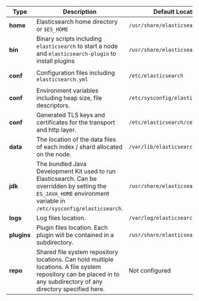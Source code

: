| Type        | Description                                                                                                                                                          | Default Location                   | Setting                                                                                                                                                                     |
| ----------- | -------------------------------------------------------------------------------------------------------------------------------------------------------------------- | ---------------------------------- | --------------------------------------------------------------------------------------------------------------------------------------------------------------------------- |
| **home**    | Elasticsearch home directory or `$ES_HOME`                                                                                                                           | `/usr/share/elasticsearch`         |                                                                                                                                                                             |
| **bin**     | Binary scripts including `elasticsearch` to start a node and `elasticsearch-plugin` to install plugins                                                               | `/usr/share/elasticsearch/bin`     |                                                                                                                                                                             |
| **conf**    | Configuration files including `elasticsearch.yml`                                                                                                                    | `/etc/elasticsearch`               | `<a class="xref" href="https://www.elastic.co/guide/en/elasticsearch/reference/current/settings.html#config-files-location" title="Config files location">ES_PATH_CONF</a>` |
| **conf**    | Environment variables including heap size, file descriptors.                                                                                                         | `/etc/sysconfig/elasticsearch`     |                                                                                                                                                                             |
| **conf**    | Generated TLS keys and certificates for the transport and http layer.                                                                                                | `/etc/elasticsearch/certs`         |                                                                                                                                                                             |
| **data**    | The location of the data files of each index / shard allocated on the node.                                                                                          | `/var/lib/elasticsearch`           | `path.data`                                                                                                                                                                 |
| **jdk**     | The bundled Java Development Kit used to run Elasticsearch. Can be overridden by setting the `ES_JAVA_HOME` environment variable in `/etc/sysconfig/elasticsearch`.  | `/usr/share/elasticsearch/jdk`     |                                                                                                                                                                             |
| **logs**    | Log files location.                                                                                                                                                  | `/var/log/elasticsearch`           | `path.logs`                                                                                                                                                                 |
| **plugins** | Plugin files location. Each plugin will be contained in a subdirectory.                                                                                              | `/usr/share/elasticsearch/plugins` |                                                                                                                                                                             |
| **repo**    | Shared file system repository locations. Can hold multiple locations. A file system repository can be placed in to any subdirectory of any directory specified here. | Not configured                     | `path.repo`                                                                                                                                                                 |
